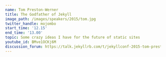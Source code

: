 ```yaml
---
name: Tom Preston-Werner
title: The Godfather of Jekyll
image_path: /images/speakers/2015/tom.jpg
twitter_handle: mojombo
start_time: '12.15'
end_time: '13.00'
topic: Some crazy ideas I have for the future of static sites
youtube_id: BMve1OCKj6M
discussion_forum: https://talk.jekyllrb.com/t/jekyllconf-2015-tom-preston-werner-some-crazy-ideas-i-have-for-the-future-of-static-sites-post-talk-discussion/400
---
```

